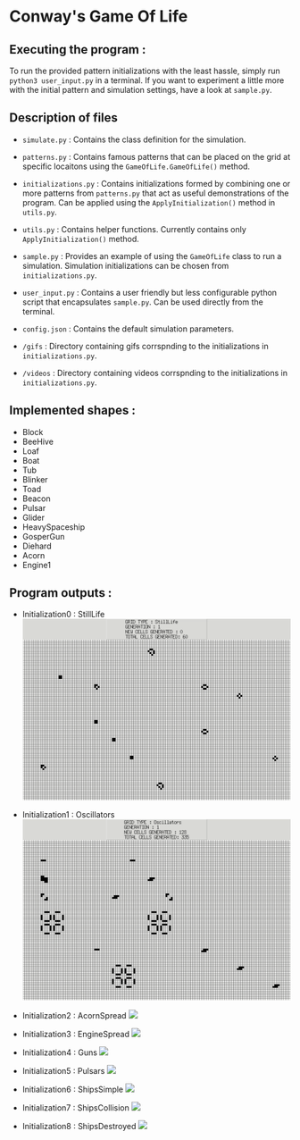 # Conway's Game Of Life

## Executing the program : 

To run the provided pattern initializations with the least hassle, simply run `python3 user_input.py` in a terminal.
If you want to experiment a little more with the initial pattern and simulation settings, have a look at `sample.py`.

## Description of files

- `simulate.py`  	: Contains the class definition for the simulation.

- `patterns.py` 	: Contains famous patterns that can be placed on the grid at specific locaitons using the `GameOfLife.GameOfLife()` method.

- `initializations.py` : Contains initializations formed by combining one or more patterns from `patterns.py` that act as useful demonstrations of the program. Can be applied using the `ApplyInitialization()` method in `utils.py`.

- `utils.py` : Contains helper functions. Currently contains only `ApplyInitialization()` method.

- `sample.py` : Provides an example of using the `GameOfLife` class to run a simulation. Simulation initializations can be chosen from `initializations.py`.

- `user_input.py` : Contains a user friendly but less configurable python script that encapsulates `sample.py`. Can be used directly from the terminal.

- `config.json` : Contains the default simulation parameters.

- `/gifs` : Directory containing gifs corrspnding to the initializations in `initializations.py`.

- `/videos` : Directory containing videos corrspnding to the initializations in `initializations.py`.


## Implemented shapes :
- Block
- BeeHive
- Loaf
- Boat
- Tub
- Blinker
- Toad
- Beacon
- Pulsar
- Glider
- HeavySpaceship
- GosperGun
- Diehard
- Acorn
- Engine1


## Program outputs : 

- Initialization0 : StillLife
  ![](/gifs/gif_0.gif)

- Initialization1 : Oscillators
 ![](/gifs/gif_1.gif)
 
- Initialization2 : AcornSpread
 ![](/gifs/gif_2.gif)
 
- Initialization3 : EngineSpread
 ![](/gifs/gif_3.gif)
 
- Initialization4 : Guns
 ![](/gifs/gif_4.gif)
 
- Initialization5 : Pulsars
 ![](/gifs/gif_5.gif)
 
- Initialization6 : ShipsSimple
 ![](/gifs/gif_6.gif)
 
- Initialization7 : ShipsCollision
 ![](/gifs/gif_7.gif)
 
- Initialization8 : ShipsDestroyed
 ![](/gifs/gif_8.gif)

